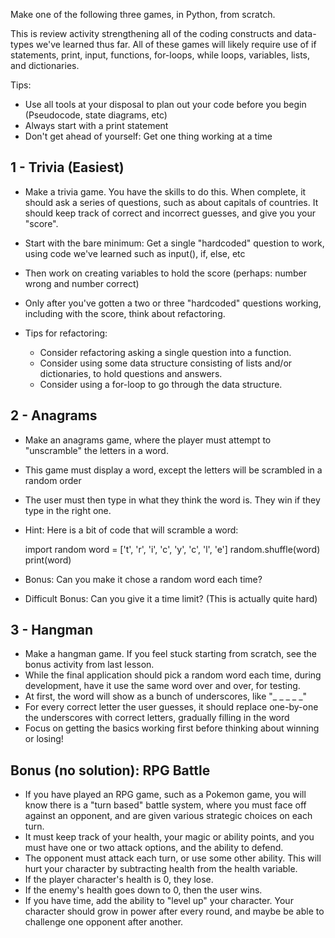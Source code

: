 Make one of the following three games, in Python, from scratch.

This is review activity strengthening all of the coding constructs and
data-types we've learned thus far.  All of these games will likely require use
of if statements, print, input, functions, for-loops, while loops, variables,
lists, and dictionaries.

Tips:

- Use all tools at your disposal to plan out your code before you begin
  (Pseudocode, state diagrams, etc)
- Always start with a print statement
- Don't get ahead of yourself: Get one thing working at a time


1 - Trivia (Easiest)
---------------------

- Make a trivia game. You have the skills to do this. When complete, it should
  ask a series of questions, such as about capitals of countries. It should
  keep track of correct and incorrect guesses, and give you your "score".

- Start with the bare minimum: Get a single "hardcoded" question to work, using
  code we've learned such as input(), if, else, etc

- Then work on creating variables to hold the score (perhaps: number wrong and
  number correct)

- Only after you've gotten a two or three "hardcoded" questions working,
  including with the score, think about refactoring.

- Tips for refactoring:
    - Consider refactoring asking a single question into a function.
    - Consider using some data structure consisting of lists and/or
      dictionaries, to hold questions and answers.
    - Consider using a for-loop to go through the data structure.


2 - Anagrams
---------------------

- Make an anagrams game, where the player must attempt to "unscramble" the
  letters in a word.
- This game must display a word, except the letters will be scrambled in a
  random order
- The user must then type in what they think the word is. They win if they type
  in the right one.
- Hint: Here is a bit of code that will scramble a word:

    import random
    word = ['t', 'r', 'i', 'c', 'y', 'c', 'l', 'e']
    random.shuffle(word)
    print(word)

- Bonus: Can you make it chose a random word each time?
- Difficult Bonus: Can you give it a time limit? (This is actually quite hard)


3 - Hangman
---------------------

- Make a hangman game. If you feel stuck starting from scratch, see the bonus
  activity from last lesson.
- While the final application should pick a random word each time, during
  development, have it use the same word over and over, for testing.
- At first, the word will show as a bunch of underscores, like "_ _ _ _ _"
- For every correct letter the user guesses, it should replace one-by-one the
  underscores with correct letters, gradually filling in the word
- Focus on getting the basics working first before thinking about winning or
  losing!






Bonus (no solution): RPG Battle
------------------------------------

- If you have played an RPG game, such as a Pokemon game, you will know there
  is a "turn based" battle system, where you must face off against an opponent,
  and are given various strategic choices on each turn.
- It must keep track of your health, your magic or ability points, and you must
  have one or two attack options, and the ability to defend.
- The opponent must attack each turn, or use some other ability.  This will
  hurt your character by subtracting health from the health variable.
- If the player character's health is 0, they lose.
- If the enemy's health goes down to 0, then the user wins.
- If you have time, add the ability to "level up" your character.  Your
  character should grow in power after every round, and maybe be able to
  challenge one opponent after another.

